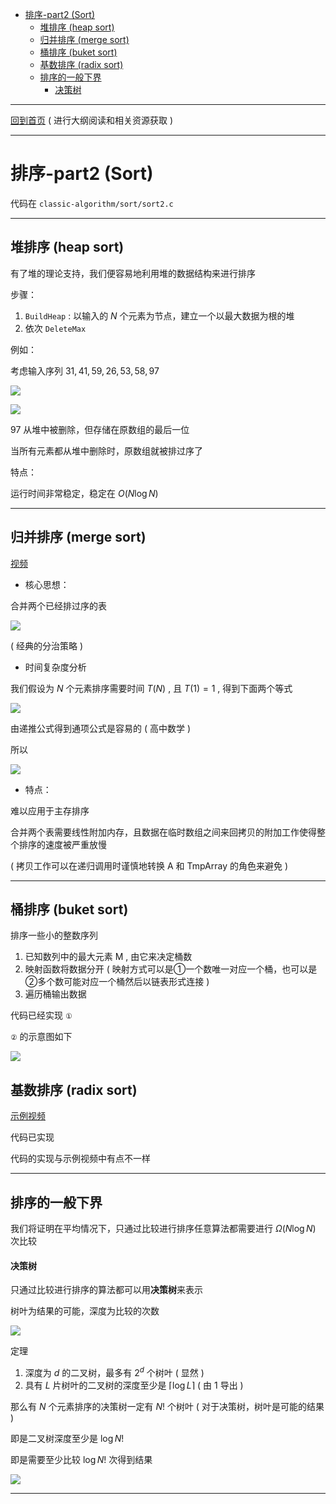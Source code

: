 - [排序-part2 (Sort)](#排序-part2-sort)
  - [堆排序 (heap sort)](#堆排序-heap-sort)
  - [归并排序 (merge sort)](#归并排序-merge-sort)
  - [桶排序 (buket sort)](#桶排序-buket-sort)
  - [基数排序 (radix sort)](#基数排序-radix-sort)
  - [排序的一般下界](#排序的一般下界)
      - [决策树](#决策树)

---

[回到首页](https://zhuanlan.zhihu.com/p/440338367) ( 进行大纲阅读和相关资源获取 )

---

# 排序-part2 (Sort) 
代码在 `classic-algorithm/sort/sort2.c`

---

## 堆排序 (heap sort)
有了堆的理论支持，我们便容易地利用堆的数据结构来进行排序

步骤：
1. `BuildHeap` : 以输入的 $N$ 个元素为节点，建立一个以最大数据为根的堆
2. 依次 `DeleteMax`

例如：

考虑输入序列 $31,41,59,26,53,58,97$

![](image/2021-12-13-20-46-49.png)

![](image/2021-12-13-20-47-44.png)

97 从堆中被删除，但存储在原数组的最后一位

当所有元素都从堆中删除时，原数组就被排过序了

特点：

运行时间非常稳定，稳定在 $O(N \log N)$

---

## 归并排序 (merge sort)
[视频](https://www.bilibili.com/video/BV1J5411a7Bw?from=search&seid=2883592520845136354)

* 核心思想：

合并两个已经排过序的表

![](image/2021-12-14-16-15-10.png)

( 经典的分治策略 )

* 时间复杂度分析

我们假设为 $N$ 个元素排序需要时间 $T(N)$ , 且 $T(1)=1$ , 得到下面两个等式

![](image/2021-12-14-16-43-01.png)

由递推公式得到通项公式是容易的 ( 高中数学 )

所以

![](image/2021-12-14-16-45-09.png)

* 特点：

难以应用于主存排序

合并两个表需要线性附加内存，且数据在临时数组之间来回拷贝的附加工作使得整个排序的速度被严重放慢

( 拷贝工作可以在递归调用时谨慎地转换 A 和 TmpArray 的角色来避免 )

---

## 桶排序 (buket sort)
排序一些小的整数序列

1. 已知数列中的最大元素 M , 由它来决定桶数
2. 映射函数将数据分开 ( 映射方式可以是①一个数唯一对应一个桶，也可以是②多个数可能对应一个桶然后以链表形式连接 )
3. 遍历桶输出数据

代码已经实现 `①`

`②` 的示意图如下

![](image/2021-12-14-21-06-10.png)

## 基数排序 (radix sort)
[示例视频](https://www.bilibili.com/video/BV1A54y1D7Kd?from=search&seid=8508806430685224390&spm_id_from=333.337.0.0)

代码已实现

代码的实现与示例视频中有点不一样

---

## 排序的一般下界
我们将证明在平均情况下，只通过比较进行排序任意算法都需要进行 $\Omega (N\log N)$ 次比较

#### 决策树
只通过比较进行排序的算法都可以用**决策树**来表示

树叶为结果的可能，深度为比较的次数

![](image/2021-12-14-22-12-37.png)

定理
1. 深度为 $d$ 的二叉树，最多有 $2^d$ 个树叶 ( 显然 )
2. 具有 $L$ 片树叶的二叉树的深度至少是 $\lceil\log L\rceil$ ( 由 1 导出 )

那么有 $N$ 个元素排序的决策树一定有 $N!$ 个树叶 ( 对于决策树，树叶是可能的结果 )

即是二叉树深度至少是 $\log N!$

即是需要至少比较 $\log N!$ 次得到结果

![](image/2021-12-14-22-24-26.png)

---